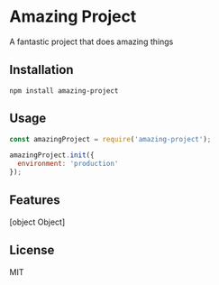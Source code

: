 # Amazing Project

A fantastic project that does amazing things

## Installation

```
npm install amazing-project
```

## Usage

```javascript
const amazingProject = require('amazing-project');

amazingProject.init({
  environment: 'production'
});
```

## Features

[object Object]

## License

MIT
